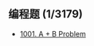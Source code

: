 
## 编程题 (1/3179)

- [1001. A + B Problem](https://github.com/jinzcdev/PTA/blob/main/ZOJ_Problem_Set/%E7%BC%96%E7%A8%8B%E9%A2%98/1001%20A%20%2B%20B%20Problem.cpp)
